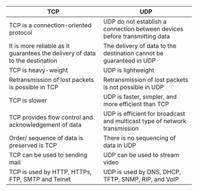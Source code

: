 TCP| UDP
-|-
TCP is a connection-oriented protocol  | UDP do not establish a connection between devices before transmitting data
It is more reliable as it guarantees the delivery of data to the destination | The delivery of data to the destination cannot be guaranteed in UDP
TCP is heavy-weight | 	UDP is lightweight
Retransmission of lost packets is possible in TCP | Retransmission of lost packets is not possible in UDP
TCP is slower | UDP is faster, simpler, and more efficient than TCP
TCP provides flow control and acknowledgement of data | UDP is efficient for broadcast and multicast type of network transmission
Order/ sequence of data is preserved is TCP | There is no sequencing of data in UDP
TCP can be used to sending mail | UDP can be used to stream video
TCP is used by HTTP, HTTPs, FTP, SMTP and Telnet | UDP is used by DNS, DHCP, TFTP, SNMP, RIP, and VoIP
